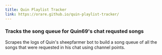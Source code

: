 ```yaml
---
title: Quin Playlist Tracker
link: https://orare.github.io/quin-playlist-tracker/
---
```


### Tracks the song queue for Quin69's chat requsted songs

Scrapes the logs of Quin's sheepfarmer bot to build a song queue of all the songs that were requested in his chat using channel points.


